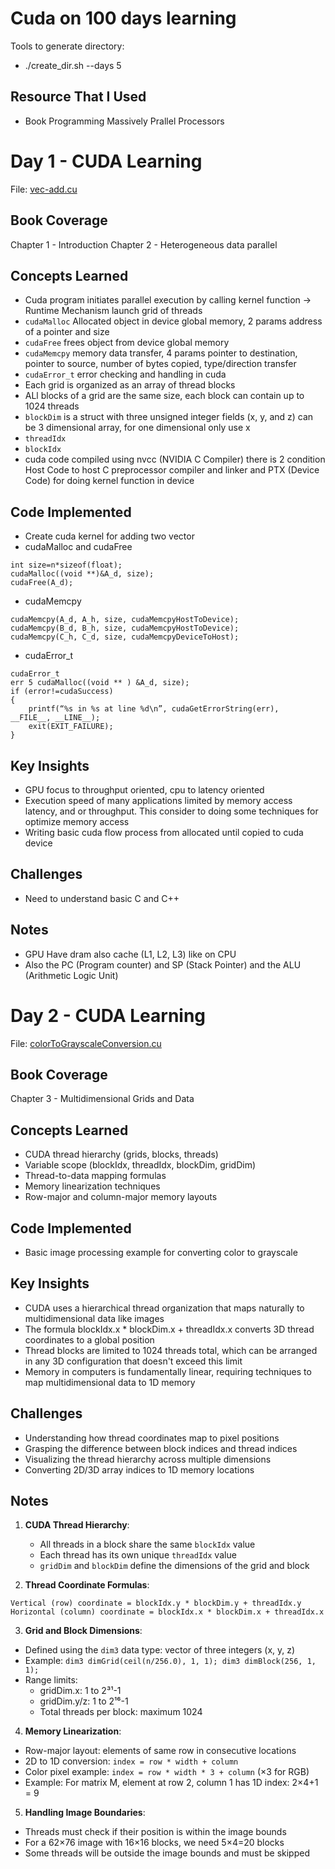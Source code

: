# Cuda on 100 days learning

Tools to generate directory:
- ./create_dir.sh --days 5

## Resource That I Used
- Book Programming Massively Prallel Processors

# Day 1 - CUDA Learning

File: [vec-add.cu](https://github.com/yosephbernandus/cuda-100-days/blob/main/day001/vec-add.cu)

## Book Coverage
Chapter 1 - Introduction
Chapter 2 - Heterogeneous data parallel

## Concepts Learned
- Cuda program initiates parallel execution by calling kernel function -> Runtime Mechanism launch grid of threads
- `cudaMalloc` Allocated object in device global memory, 2 params address of a pointer and size
- `cudaFree` frees object from device global memory
- `cudaMemcpy` memory data transfer, 4 params pointer to destination, pointer to source, number of bytes copied, type/direction transfer
- `cudaError_t` error checking and handling in cuda
- Each grid is organized as an array of thread blocks
- ALl blocks of a grid are the same size, each block can contain up to 1024 threads
- `blockDim` is a struct with three unsigned integer fields (x, y, and z) can be 3 dimensional array, for one dimensional only use x
- `threadIdx`
- `blockIdx`
- cuda code compiled using nvcc (NVIDIA C Compiler) there is 2 condition Host Code to host C preprocessor compiler and linker and PTX (Device Code) for doing kernel function in device


## Code Implemented
- Create cuda kernel for adding two vector
- cudaMalloc and cudaFree
```float *A_d
int size=n*sizeof(float);
cudaMalloc((void **)&A_d, size);
cudaFree(A_d);
```
- cudaMemcpy
```
cudaMemcpy(A_d, A_h, size, cudaMemcpyHostToDevice);
cudaMemcpy(B_d, B_h, size, cudaMemcpyHostToDevice);
cudaMemcpy(C_h, C_d, size, cudaMemcpyDeviceToHost);
```
- cudaError_t
```
cudaError_t
err 5 cudaMalloc((void ** ) &A_d, size);
if (error!=cudaSuccess)
{
    printf(“%s in %s at line %d\n”, cudaGetErrorString(err),  __FILE__, __LINE__);
    exit(EXIT_FAILURE);
}
```

## Key Insights
- GPU focus to throughput oriented, cpu to latency oriented
- Execution speed of many applications limited by memory access latency, and or throughput. This consider to doing some techniques for optimize memory access
- Writing basic cuda flow process from allocated until copied to cuda device

## Challenges
- Need to understand basic C and C++

## Notes
- GPU Have dram also cache (L1, L2, L3) like on CPU
- Also the PC (Program counter) and SP (Stack Pointer) and the ALU (Arithmetic Logic Unit)


# Day 2 - CUDA Learning
File: [colorToGrayscaleConversion.cu](https://github.com/yosephbernandus/cuda-100-days/blob/main/day002/colorToGrayscaleConversion.cu)

## Book Coverage
Chapter 3 - Multidimensional Grids and Data

## Concepts Learned
- CUDA thread hierarchy (grids, blocks, threads)
- Variable scope (blockIdx, threadIdx, blockDim, gridDim)
- Thread-to-data mapping formulas
- Memory linearization techniques
- Row-major and column-major memory layouts

## Code Implemented
- Basic image processing example for converting color to grayscale

## Key Insights
- CUDA uses a hierarchical thread organization that maps naturally to multidimensional data like images
- The formula blockIdx.x * blockDim.x + threadIdx.x converts 3D thread coordinates to a global position
- Thread blocks are limited to 1024 threads total, which can be arranged in any 3D configuration that doesn't exceed this limit
- Memory in computers is fundamentally linear, requiring techniques to map multidimensional data to 1D memory

## Challenges
- Understanding how thread coordinates map to pixel positions
- Grasping the difference between block indices and thread indices
- Visualizing the thread hierarchy across multiple dimensions
- Converting 2D/3D array indices to 1D memory locations

## Notes
1. **CUDA Thread Hierarchy**:
   - All threads in a block share the same `blockIdx` value
   - Each thread has its own unique `threadIdx` value
   - `gridDim` and `blockDim` define the dimensions of the grid and block

2. **Thread Coordinate Formulas**:
```
Vertical (row) coordinate = blockIdx.y * blockDim.y + threadIdx.y
Horizontal (column) coordinate = blockIdx.x * blockDim.x + threadIdx.x
```

3. **Grid and Block Dimensions**:
- Defined using the `dim3` data type: vector of three integers (x, y, z)
- Example: `dim3 dimGrid(ceil(n/256.0), 1, 1); dim3 dimBlock(256, 1, 1);`
- Range limits: 
  - gridDim.x: 1 to 2³¹-1
  - gridDim.y/z: 1 to 2¹⁶-1
  - Total threads per block: maximum 1024

4. **Memory Linearization**:
- Row-major layout: elements of same row in consecutive locations
- 2D to 1D conversion: `index = row * width + column`
- Color pixel example: `index = row * width * 3 + column` (×3 for RGB)
- Example: For matrix M, element at row 2, column 1 has 1D index: 2×4+1 = 9

5. **Handling Image Boundaries**:
- Threads must check if their position is within the image bounds
- For a 62×76 image with 16×16 blocks, we need 5×4=20 blocks
- Some threads will be outside the image bounds and must be skipped

